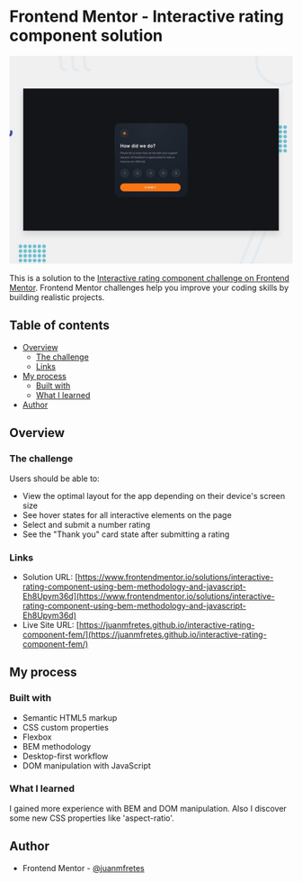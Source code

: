 # Frontend Mentor - Interactive rating component solution

![Design preview for the Interactive rating component coding challenge](./design/desktop-preview.jpg)

This is a solution to the [Interactive rating component challenge on Frontend Mentor](https://www.frontendmentor.io/challenges/interactive-rating-component-koxpeBUmI). Frontend Mentor challenges help you improve your coding skills by building realistic projects.

## Table of contents

- [Overview](#overview)
  - [The challenge](#the-challenge)
  - [Links](#links)
- [My process](#my-process)
  - [Built with](#built-with)
  - [What I learned](#what-i-learned)
- [Author](#author)

## Overview

### The challenge

Users should be able to:

- View the optimal layout for the app depending on their device's screen size
- See hover states for all interactive elements on the page
- Select and submit a number rating
- See the "Thank you" card state after submitting a rating

### Links

- Solution URL: [https://www.frontendmentor.io/solutions/interactive-rating-component-using-bem-methodology-and-javascript-Eh8Upym36d](https://www.frontendmentor.io/solutions/interactive-rating-component-using-bem-methodology-and-javascript-Eh8Upym36d)
- Live Site URL: [https://juanmfretes.github.io/interactive-rating-component-fem/](https://juanmfretes.github.io/interactive-rating-component-fem/)

## My process

### Built with

- Semantic HTML5 markup
- CSS custom properties
- Flexbox
- BEM methodology
- Desktop-first workflow
- DOM manipulation with JavaScript

### What I learned

I gained more experience with BEM and DOM manipulation. Also I discover some new CSS properties like 'aspect-ratio'.

## Author

- Frontend Mentor - [@juanmfretes](https://www.frontendmentor.io/profile/juanmfretes)
